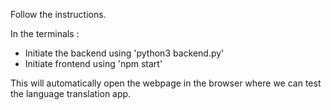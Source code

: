 Follow the instructions.

In the terminals : 
* Initiate the backend using 'python3 backend.py'
* Initiate frontend using 'npm start'

This will automatically open the webpage in the browser where we can test the language translation app.
